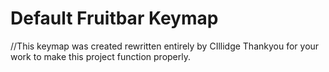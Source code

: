 # Default Fruitbar Keymap
//This keymap was created rewritten entirely by CIllidge Thankyou for your work to make this project function properly.
